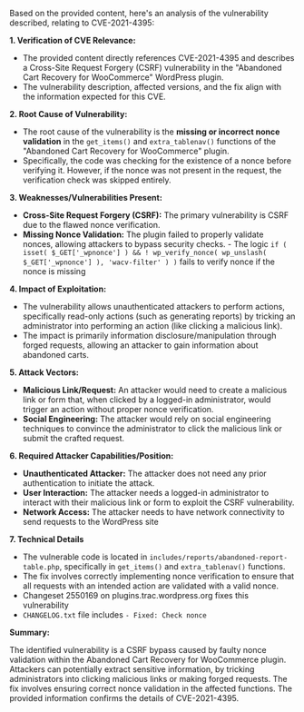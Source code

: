 Based on the provided content, here's an analysis of the vulnerability described, relating to CVE-2021-4395:

**1. Verification of CVE Relevance:**

   - The provided content directly references CVE-2021-4395 and describes a Cross-Site Request Forgery (CSRF) vulnerability in the "Abandoned Cart Recovery for WooCommerce" WordPress plugin.
   - The vulnerability description, affected versions, and the fix align with the information expected for this CVE.

**2. Root Cause of Vulnerability:**

   - The root cause of the vulnerability is the **missing or incorrect nonce validation** in the `get_items()` and `extra_tablenav()` functions of the "Abandoned Cart Recovery for WooCommerce" plugin.
   - Specifically, the code was checking for the existence of a nonce before verifying it. However, if the nonce was not present in the request, the verification check was skipped entirely.

**3. Weaknesses/Vulnerabilities Present:**

   - **Cross-Site Request Forgery (CSRF):** The primary vulnerability is CSRF due to the flawed nonce verification.
   - **Missing Nonce Validation:**  The plugin failed to properly validate nonces, allowing attackers to bypass security checks.
    - The logic `if ( isset( $_GET['_wpnonce'] ) && ! wp_verify_nonce( wp_unslash( $_GET['_wpnonce'] ), 'wacv-filter' ) )` fails to verify nonce if the nonce is missing

**4. Impact of Exploitation:**

   - The vulnerability allows unauthenticated attackers to perform actions, specifically read-only actions (such as generating reports) by tricking an administrator into performing an action (like clicking a malicious link).
  - The impact is primarily information disclosure/manipulation through forged requests, allowing an attacker to gain information about abandoned carts.

**5. Attack Vectors:**

   - **Malicious Link/Request:** An attacker would need to create a malicious link or form that, when clicked by a logged-in administrator, would trigger an action without proper nonce verification.
   - **Social Engineering:** The attacker would rely on social engineering techniques to convince the administrator to click the malicious link or submit the crafted request.

**6. Required Attacker Capabilities/Position:**

   - **Unauthenticated Attacker:** The attacker does not need any prior authentication to initiate the attack.
   - **User Interaction:** The attacker needs a logged-in administrator to interact with their malicious link or form to exploit the CSRF vulnerability.
   - **Network Access:** The attacker needs to have network connectivity to send requests to the WordPress site

**7. Technical Details**

   - The vulnerable code is located in `includes/reports/abandoned-report-table.php`, specifically in `get_items()` and `extra_tablenav()` functions.
   - The fix involves correctly implementing nonce verification to ensure that all requests with an intended action are validated with a valid nonce.
   - Changeset 2550169 on plugins.trac.wordpress.org fixes this vulnerability
   - `CHANGELOG.txt` file includes `- Fixed: Check nonce`

**Summary:**

The identified vulnerability is a CSRF bypass caused by faulty nonce validation within the Abandoned Cart Recovery for WooCommerce plugin. Attackers can potentially extract sensitive information, by tricking administrators into clicking malicious links or making forged requests. The fix involves ensuring correct nonce validation in the affected functions. The provided information confirms the details of CVE-2021-4395.